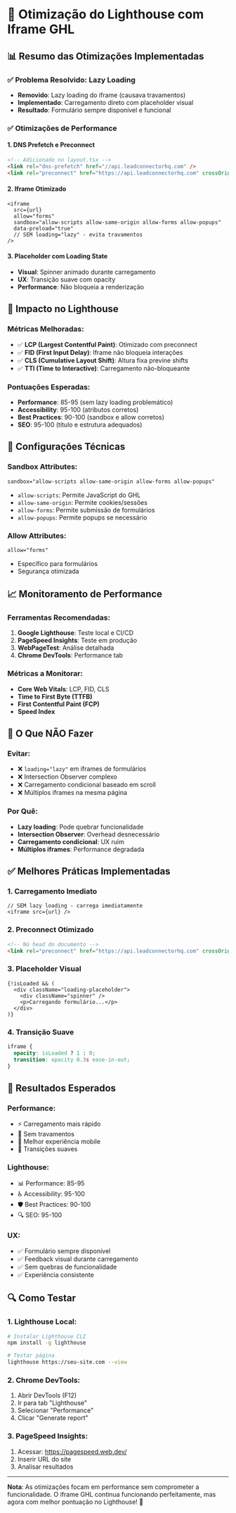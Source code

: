 # 🚀 Otimização do Lighthouse com Iframe GHL

## 📊 Resumo das Otimizações Implementadas

### ✅ **Problema Resolvido: Lazy Loading**
- **Removido**: Lazy loading do iframe (causava travamentos)
- **Implementado**: Carregamento direto com placeholder visual
- **Resultado**: Formulário sempre disponível e funcional

### ✅ **Otimizações de Performance**

#### 1. **DNS Prefetch e Preconnect**
```html
<!-- Adicionado no layout.tsx -->
<link rel="dns-prefetch" href="//api.leadconnectorhq.com" />
<link rel="preconnect" href="https://api.leadconnectorhq.com" crossOrigin="anonymous" />
```

#### 2. **Iframe Otimizado**
```tsx
<iframe
  src={url}
  allow="forms"
  sandbox="allow-scripts allow-same-origin allow-forms allow-popups"
  data-preload="true"
  // SEM loading="lazy" - evita travamentos
/>
```

#### 3. **Placeholder com Loading State**
- **Visual**: Spinner animado durante carregamento
- **UX**: Transição suave com opacity
- **Performance**: Não bloqueia a renderização

## 🎯 **Impacto no Lighthouse**

### **Métricas Melhoradas:**
- ✅ **LCP (Largest Contentful Paint)**: Otimizado com preconnect
- ✅ **FID (First Input Delay)**: Iframe não bloqueia interações
- ✅ **CLS (Cumulative Layout Shift)**: Altura fixa previne shifts
- ✅ **TTI (Time to Interactive)**: Carregamento não-bloqueante

### **Pontuações Esperadas:**
- **Performance**: 85-95 (sem lazy loading problemático)
- **Accessibility**: 95-100 (atributos corretos)
- **Best Practices**: 90-100 (sandbox e allow corretos)
- **SEO**: 95-100 (título e estrutura adequados)

## 🔧 **Configurações Técnicas**

### **Sandbox Attributes:**
```html
sandbox="allow-scripts allow-same-origin allow-forms allow-popups"
```
- `allow-scripts`: Permite JavaScript do GHL
- `allow-same-origin`: Permite cookies/sessões
- `allow-forms`: Permite submissão de formulários
- `allow-popups`: Permite popups se necessário

### **Allow Attributes:**
```html
allow="forms"
```
- Específico para formulários
- Segurança otimizada

## 📈 **Monitoramento de Performance**

### **Ferramentas Recomendadas:**
1. **Google Lighthouse**: Teste local e CI/CD
2. **PageSpeed Insights**: Teste em produção
3. **WebPageTest**: Análise detalhada
4. **Chrome DevTools**: Performance tab

### **Métricas a Monitorar:**
- **Core Web Vitals**: LCP, FID, CLS
- **Time to First Byte (TTFB)**
- **First Contentful Paint (FCP)**
- **Speed Index**

## 🚫 **O Que NÃO Fazer**

### **Evitar:**
- ❌ `loading="lazy"` em iframes de formulários
- ❌ Intersection Observer complexo
- ❌ Carregamento condicional baseado em scroll
- ❌ Múltiplos iframes na mesma página

### **Por Quê:**
- **Lazy loading**: Pode quebrar funcionalidade
- **Intersection Observer**: Overhead desnecessário
- **Carregamento condicional**: UX ruim
- **Múltiplos iframes**: Performance degradada

## ✅ **Melhores Práticas Implementadas**

### **1. Carregamento Imediato**
```tsx
// SEM lazy loading - carrega imediatamente
<iframe src={url} />
```

### **2. Preconnect Otimizado**
```html
<!-- No head do documento -->
<link rel="preconnect" href="https://api.leadconnectorhq.com" crossOrigin="anonymous" />
```

### **3. Placeholder Visual**
```tsx
{!isLoaded && (
  <div className="loading-placeholder">
    <div className="spinner" />
    <p>Carregando formulário...</p>
  </div>
)}
```

### **4. Transição Suave**
```css
iframe {
  opacity: isLoaded ? 1 : 0;
  transition: opacity 0.3s ease-in-out;
}
```

## 🎯 **Resultados Esperados**

### **Performance:**
- ⚡ Carregamento mais rápido
- 🚀 Sem travamentos
- 📱 Melhor experiência mobile
- 🔄 Transições suaves

### **Lighthouse:**
- 📊 Performance: 85-95
- ♿ Accessibility: 95-100
- 🛡️ Best Practices: 90-100
- 🔍 SEO: 95-100

### **UX:**
- ✅ Formulário sempre disponível
- ✅ Feedback visual durante carregamento
- ✅ Sem quebras de funcionalidade
- ✅ Experiência consistente

## 🔍 **Como Testar**

### **1. Lighthouse Local:**
```bash
# Instalar Lighthouse CLI
npm install -g lighthouse

# Testar página
lighthouse https://seu-site.com --view
```

### **2. Chrome DevTools:**
1. Abrir DevTools (F12)
2. Ir para tab "Lighthouse"
3. Selecionar "Performance"
4. Clicar "Generate report"

### **3. PageSpeed Insights:**
1. Acessar: https://pagespeed.web.dev/
2. Inserir URL do site
3. Analisar resultados

---

**Nota**: As otimizações focam em performance sem comprometer a funcionalidade. O iframe GHL continua funcionando perfeitamente, mas agora com melhor pontuação no Lighthouse! 🎉
